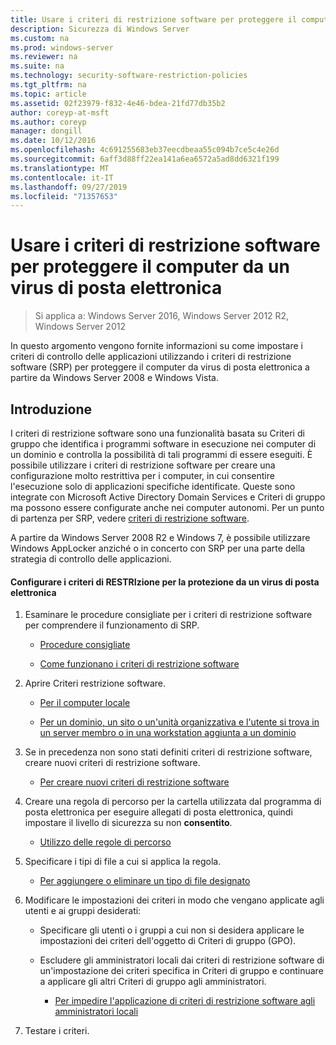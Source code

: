 ```yaml
---
title: Usare i criteri di restrizione software per proteggere il computer da un virus di posta elettronica
description: Sicurezza di Windows Server
ms.custom: na
ms.prod: windows-server
ms.reviewer: na
ms.suite: na
ms.technology: security-software-restriction-policies
ms.tgt_pltfrm: na
ms.topic: article
ms.assetid: 02f23979-f832-4e46-bdea-21fd77db35b2
author: coreyp-at-msft
ms.author: coreyp
manager: dongill
ms.date: 10/12/2016
ms.openlocfilehash: 4c691255683eb37eecdbeaa55c094b7ce5c4e26d
ms.sourcegitcommit: 6aff3d88ff22ea141a6ea6572a5ad8dd6321f199
ms.translationtype: MT
ms.contentlocale: it-IT
ms.lasthandoff: 09/27/2019
ms.locfileid: "71357653"
---
```

# <a name="use-software-restriction-policies-to-help-protect-your-computer-against-an-email-virus"></a>Usare i criteri di restrizione software per proteggere il computer da un virus di posta elettronica

>Si applica a: Windows Server 2016, Windows Server 2012 R2, Windows Server 2012

In questo argomento vengono fornite informazioni su come impostare i criteri di controllo delle applicazioni utilizzando i criteri di restrizione software (SRP) per proteggere il computer da virus di posta elettronica a partire da Windows Server 2008 e Windows Vista.

## <a name="introduction"></a>Introduzione
I criteri di restrizione software sono una funzionalità basata su Criteri di gruppo che identifica i programmi software in esecuzione nei computer di un dominio e controlla la possibilità di tali programmi di essere eseguiti. È possibile utilizzare i criteri di restrizione software per creare una configurazione molto restrittiva per i computer, in cui consentire l'esecuzione solo di applicazioni specifiche identificate. Queste sono integrate con Microsoft Active Directory Domain Services e Criteri di gruppo ma possono essere configurate anche nei computer autonomi. Per un punto di partenza per SRP, vedere [criteri di restrizione software](software-restriction-policies.md).

A partire da Windows Server 2008 R2 e Windows 7, è possibile utilizzare Windows AppLocker anziché o in concerto con SRP per una parte della strategia di controllo delle applicazioni. 

#### <a name="configure-srp-to-help-protect-against-an-e-mail-virus"></a>Configurare i criteri di RESTRIzione per la protezione da un virus di posta elettronica

1.  Esaminare le procedure consigliate per i criteri di restrizione software per comprendere il funzionamento di SRP.

    -   [Procedure consigliate](software-restriction-policies-technical-overview.md#BKMK_Best_Practices)

    -   [Come funzionano i criteri di restrizione software](https://technet.microsoft.com/library/cc786941(v=WS.10).aspx)

2.  Aprire Criteri restrizione software.

    -   [Per il computer locale](administer-software-restriction-policies.md#BKMK_1)

    -   [Per un dominio, un sito o un'unità organizzativa e l'utente si trova in un server membro o in una workstation aggiunta a un dominio](administer-software-restriction-policies.md#BKMK_2)

3.  Se in precedenza non sono stati definiti criteri di restrizione software, creare nuovi criteri di restrizione software.

    -   [Per creare nuovi criteri di restrizione software](administer-software-restriction-policies.md#BKMK_Create_SRP)

4.  Creare una regola di percorso per la cartella utilizzata dal programma di posta elettronica per eseguire allegati di posta elettronica, quindi impostare il livello di sicurezza su non **consentito**.

    -   [Utilizzo delle regole di percorso](work-with-software-restriction-policies-rules.md#BKMK_Path_Rules)

5.  Specificare i tipi di file a cui si applica la regola.

    -   [Per aggiungere o eliminare un tipo di file designato](administer-software-restriction-policies.md#BKMK_Add_Del)

6.  Modificare le impostazioni dei criteri in modo che vengano applicate agli utenti e ai gruppi desiderati:

    -   Specificare gli utenti o i gruppi a cui non si desidera applicare le impostazioni dei criteri dell'oggetto di Criteri di gruppo (GPO).

    -   Escludere gli amministratori locali dai criteri di restrizione software di un'impostazione dei criteri specifica in Criteri di gruppo e continuare a applicare gli altri Criteri di gruppo agli amministratori.

        -   [Per impedire l'applicazione di criteri di restrizione software agli amministratori locali](administer-software-restriction-policies.md#BKMK_Prevent_Admin)

7.  Testare i criteri.


